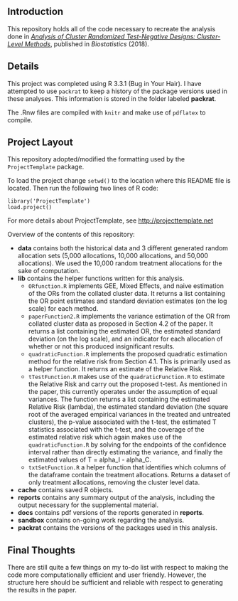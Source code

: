 ## Introduction
This repository holds all of the code necessary to recreate the analysis done in [*Analysis of Cluster Randomized Test-Negative Designs: Cluster-Level Methods*](https://academic.oup.com/biostatistics/advance-article-abstract/doi/10.1093/biostatistics/kxy005/4852819), published in *Biostatistics* (2018).  

## Details
This project was completed using R 3.3.1 (Bug in Your Hair). I have attempted to use `packrat` to keep a history of the package versions used in these analyses. This information is stored in the folder labeled **packrat**. 

The .Rnw files are compiled with `knitr` and make use of `pdflatex` to compile.

## Project Layout
This repository adopted/modified the formatting used by the `ProjectTemplate` package.

To load the project change `setwd()` to the location 
where this README file is located. Then run the following two
lines of R code:

	library('ProjectTemplate')
	load.project()

For more details about ProjectTemplate, see http://projecttemplate.net

Overview of the contents of this repository:
* **data** contains both the historical data and 3 different generated random allocation sets (5,000 allocations, 10,000 allocations, and 50,000 allocations). We used the 10,000 random treatment allocations for the sake of computation. 
* **lib** contains the helper functions written for this analysis. 
  + `ORfunction.R` implements GEE, Mixed Effects, and naive estimation of the ORs from the collated cluster data. It returns a list containing the OR point estimates and standard deviation estimates (on the log scale) for each method.
  + `paperFunction2.R` implements the variance estimation of the OR from collated cluster data as proposed in Section 4.2 of the paper. It returns a list containing the estimated OR, the estimated standard deviation (on the log scale), and an indicator for each allocation of whether or not this produced insignificant results.
  + `quadraticFunction.R` implements the proposed quadratic estimation method for the relative risk from Section 4.1. This is primarily used as a helper function. It returns an estimate of the Relative Risk.
  + `tTestFunction.R` makes use of the `quadraticFunction.R` to estimate the Relative Risk and carry out the proposed t-test. As mentioned in the paper, this currently operates under the assumption of equal variances. The function returns a list containing the estimated Relative Risk (lambda), the estimated standard deviation (the square root of the averaged empirical variances in the treated and untreated clusters), the p-value associated with the t-test, the estimated T statistics associated with the t-test, and the coverage of the estimated relative risk which again makes use of the `quadraticFunction.R` by solving for the endpoints of the confidence interval rather than directly estimating the variance, and finally the estimated values of T = alpha_I - alpha_C.
  + `txtSetFunction.R` a helper function that identifies which columns of the dataframe contain the treatment allocations. Returns a dataset of only treatment allocations, removing the cluster level data.
* **cache** contains saved R objects.
* **reports** contains any summary output of the analysis, including the output necessary for the supplemental material.
* **docs** contains pdf versions of the reports generated in **reports**.
* **sandbox** contains on-going work regarding the analysis.
* **packrat** contains the versions of the packages used in this analysis.

## Final Thoughts
There are still quite a few things on my to-do list with respect to making the code more computationally efficient and user friendly. However, the structure here should be sufficient and reliable with respect to generating the results in the paper.
